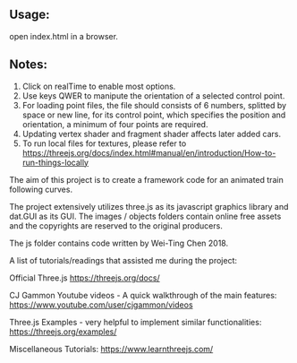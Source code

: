 ## Usage:

open index.html in a browser.

## Notes:

1. Click on realTime to enable most options.
2. Use keys QWER to manipute the orientation of a selected control point.
3. For loading point files, the file should consists of 6 numbers, splitted by space or new line, for its control point, which specifies the position and orientation, a minimum of four points are required.
4. Updating vertex shader and fragment shader affects later added cars.
5. To run local files for textures, please refer to https://threejs.org/docs/index.html#manual/en/introduction/How-to-run-things-locally

The aim of this project is to create a framework code for an animated train following curves.

The project extensively utilizes three.js as its javascript graphics library and dat.GUI as its GUI. The images / objects folders contain online free assets and the copyrights are reserved to the original producers.

The js folder contains code written by Wei-Ting Chen 2018.

A list of tutorials/readings that assisted me during the project:

Official Three.js https://threejs.org/docs/

CJ Gammon Youtube videos - A quick walkthrough of the main features: https://www.youtube.com/user/cjgammon/videos

Three.js Examples - very helpful to implement similar functionalities: https://threejs.org/examples/

Miscellaneous Tutorials: https://www.learnthreejs.com/
